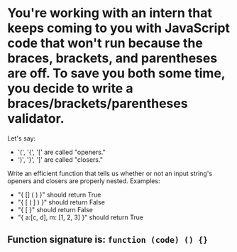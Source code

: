 # You're working with an intern that keeps coming to you with JavaScript code that won't run because the braces, brackets, and parentheses are off. To save you both some time, you decide to write a braces/brackets/parentheses validator.
Let's say:
- '(', '{', '[' are called "openers."
- ')', '}', ']' are called "closers."

Write an efficient function that tells us whether or not an input string's openers and closers are properly nested.
Examples:

- "{ [] ( ) }" should return True
- "{ [ ( ] ) }" should return False
- "{ [ }" should return False
- "{ a:[c, d], m: [1, 2, 3] }" should return True


## Function signature is: `function (code) () {}`
